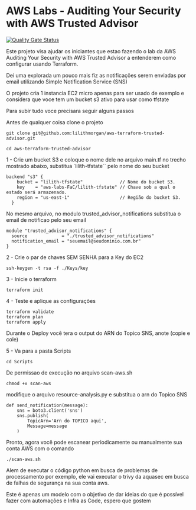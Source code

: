 # AWS Labs - Auditing Your Security with AWS Trusted Advisor

[![Quality Gate Status](https://sonarcloud.io/api/project_badges/measure?project=lilithmorgan_aws-terraform-trusted-advisor&metric=alert_status)](https://sonarcloud.io/summary/new_code?id=lilithmorgan_aws-terraform-trusted-advisor)

Este projeto visa ajudar os iniciantes que estao fazendo o lab da AWS Auditing Your Security with AWS Trusted Advisor a entenderem como configurar usando Terraform. 

Dei uma explorada um pouco mais fiz as notificações serem enviadas por email utilizando Simple Notification Service (SNS) 

O projeto cria 1 instancia EC2 micro apenas para ser usado de exemplo e considera que voce tem um bucket s3 ativo para usar como tfstate

Para subir tudo voce precisara seguir alguns passos

Antes de qualquer coisa clone o projeto

`git clone git@github.com:lilithmorgan/aws-terraform-trusted-advisor.git`

`cd aws-terraform-trusted-advisor`

1 - Crie um bucket S3 e coloque o nome dele no arquivo main.tf no trecho mostrado abaixo, substitua `lilith-tfstate`` pelo nome do seu bucket

```
backend "s3" {
    bucket = "lilith-tfstate"              // Nome do bucket S3.
    key    = "aws-labs-FaC/lilith-tfstate" // Chave sob a qual o estado será armazenado.
    region = "us-east-1"                   // Região do bucket S3.
  }
```

No mesmo arquivo, no modulo trusted_advisor_notifications substitua o email de notificao pelo seu email

```
module "trusted_advisor_notifications" {
  source             = "./trusted_advisor_notifications"
  notification_email = "seuemail@seudominio.com.br"
}
```
2 - Crie o par de chaves SEM SENHA para a Key do EC2

`ssh-keygen -t rsa -f ./Keys/key`

3 - Inicie o terraform

`terraform init`

4 - Teste e aplique as configurações

```
terraform validate
terraform plan
terraform apply
```

Durante o Deploy você tera o output do ARN do Topico SNS, anote (copie e cole)

5 - Va para a pasta Scripts

`cd Scripts`

De permissao de execução no arquivo scan-aws.sh

`chmod +x scan-aws`

modifique o arquivo resource-analysis.py e substitua o arn do Topico SNS

```
def send_notification(message):
    sns = boto3.client('sns')
    sns.publish(
        TopicArn='Arn do TOPICO aqui',
        Message=message
    )
```

Pronto, agora você pode escanear periodicamente ou manualmente sua conta AWS com o comando

`./scan-aws.sh`

Alem de executar o código python em busca de problemas de processamento por exemplo, ele vai executar o trivy da aquasec em busca de falhas de segurança na sua conta aws.

Este é apenas um modelo com o objetivo de dar ideias do que é possível fazer com automações e Infra as Code, espero que gostem
